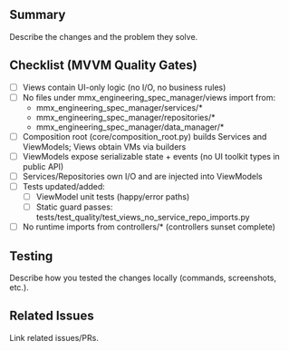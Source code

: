 ## Summary

Describe the changes and the problem they solve.

## Checklist (MVVM Quality Gates)

- [ ] Views contain UI-only logic (no I/O, no business rules)
- [ ] No files under mmx_engineering_spec_manager/views import from:
  - mmx_engineering_spec_manager/services/*
  - mmx_engineering_spec_manager/repositories/*
  - mmx_engineering_spec_manager/data_manager/*
- [ ] Composition root (core/composition_root.py) builds Services and ViewModels; Views obtain VMs via builders
- [ ] ViewModels expose serializable state + events (no UI toolkit types in public API)
- [ ] Services/Repositories own I/O and are injected into ViewModels
- [ ] Tests updated/added:
  - [ ] ViewModel unit tests (happy/error paths)
  - [ ] Static guard passes: tests/test_quality/test_views_no_service_repo_imports.py
- [ ] No runtime imports from controllers/* (controllers sunset complete)

## Testing

Describe how you tested the changes locally (commands, screenshots, etc.).

## Related Issues

Link related issues/PRs.
